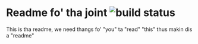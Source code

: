 # Readme fo' tha joint ![build status](https://camo.githubusercontent.com/a8cd780f31d8841a7d8bb52e0b63f2aa32d42a8c/68747470733a2f2f7472617669732d63692e6f72672f56616c7665536f6674776172652f47616d654e6574776f726b696e67536f636b6574732e7376673f6272616e63683d6d6173746572)


This is tha readme, we need thangs fo' "you" ta "read" "this" thus makin dis a "readme"
